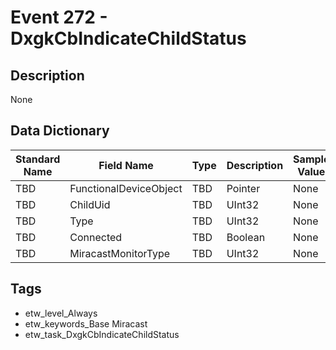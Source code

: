 # Event 272 - DxgkCbIndicateChildStatus

## Description
None

## Data Dictionary
|Standard Name|Field Name|Type|Description|Sample Value|
|---|---|---|---|---|
|TBD|FunctionalDeviceObject|TBD|Pointer|None|None|
|TBD|ChildUid|TBD|UInt32|None|None|
|TBD|Type|TBD|UInt32|None|None|
|TBD|Connected|TBD|Boolean|None|None|
|TBD|MiracastMonitorType|TBD|UInt32|None|None|

## Tags
* etw_level_Always
* etw_keywords_Base Miracast
* etw_task_DxgkCbIndicateChildStatus
